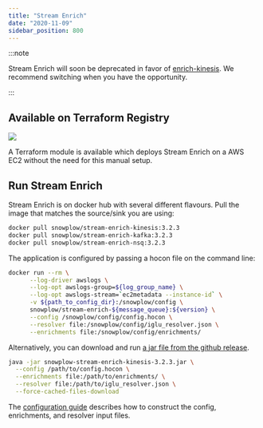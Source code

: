 ```yaml
---
title: "Stream Enrich"
date: "2020-11-09"
sidebar_position: 800
---
```


:::note

Stream Enrich will soon be deprecated in favor of [enrich-kinesis](/docs/pipeline-components-and-applications/enrichment-components/enrich/index.md). We recommend switching when you have the opportunity.

:::

## Available on Terraform Registry

[![](https://img.shields.io/static/v1?label=Terraform&message=Registry&color=7B42BC&logo=terraform)](https://registry.terraform.io/modules/snowplow-devops/iglu-server-ec2/aws/latest)

A Terraform module is available which deploys Stream Enrich on a AWS EC2 without the need for this manual setup.

## Run Stream Enrich

Stream Enrich is on docker hub with several different flavours. Pull the image that matches the source/sink you are using:

```bash
docker pull snowplow/stream-enrich-kinesis:3.2.3
docker pull snowplow/stream-enrich-kafka:3.2.3
docker pull snowplow/stream-enrich-nsq:3.2.3
```

The application is configured by passing a hocon file on the command line:

```bash
docker run --rm \
      --log-driver awslogs \
      --log-opt awslogs-group=${log_group_name} \
      --log-opt awslogs-stream=`ec2metadata --instance-id` \
      -v ${path_to_config_dir}:/snowplow/config \
      snowplow/stream-enrich-${message_queue}:${version} \
      --config /snowplow/config/config.hocon \
      --resolver file:/snowplow/config/iglu_resolver.json \
      --enrichments file:/snowplow/config/enrichments/
```

Alternatively, you can download and run [a jar file from the github release](https://github.com/snowplow/enrich/releases).

```bash
java -jar snowplow-stream-enrich-kinesis-3.2.3.jar \
  --config /path/to/config.hocon \
  --enrichments file:/path/to/enrichments/ \
  --resolver file:/path/to/iglu_resolver.json \
  --force-cached-files-download
```

The [configuration guide](/docs/pipeline-components-and-applications/enrichment-components/stream-enrich/configure-stream-enrich/index.md) describes how to construct the config, enrichments, and resolver input files.[](https://github.com/snowplow/snowplow/wiki/_Footer/_edit)
